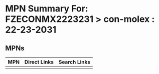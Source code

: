 



# MPN Summary For: FZECONMX2223231 > con-molex : 22-23-2031

## MPNs
  

|MPN|Direct Links|Search Links|
| :--- | :--- | :--- |
||||
